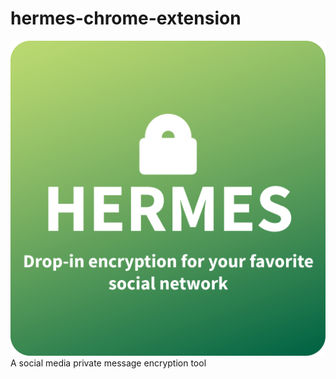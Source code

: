 # hermes-chrome-extension

![Hermes](https://github.com/TeamHTP/hermes-chrome-extension/raw/master/assets/Hermes_thumbnail.png)
A social media private message encryption tool
